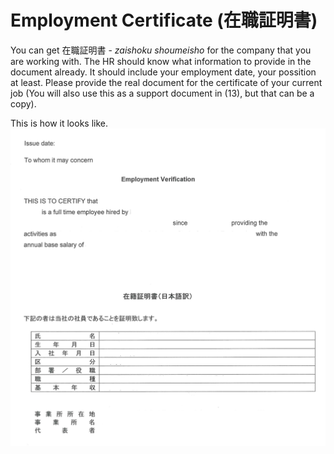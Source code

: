 # Employment Certificate (在職証明書)
You can get 在職証明書 - *zaishoku shoumeisho* for the company that you are working with. The HR should know what information to provide in the document already. It should include your employment date, your possition at least. Please provide the real document for the certificate of your current job (You will also use this as a support document in (13), but that can be a copy).


This is how it looks like.
![example](https://github.com/swarut/japanese_permanent_residence/blob/main/7-certificate-of-employment-%E5%9C%A8%E8%81%B7%E8%A8%BC%E6%98%8E%E6%9B%B8/certificate_of_employment_example.png?raw=true)
